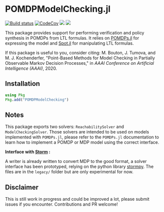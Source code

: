 # POMDPModelChecking.jl

[![Build status](https://github.com/sisl/POMDPModelChecking.jl/workflows/CI/badge.svg)](https://github.com/sisl/POMDPModelChecking.jl/actions)
[![CodeCov](https://codecov.io/gh/sisl/POMDPModelChecking.jl/branch/master/graph/badge.svg)](https://codecov.io/gh/sisl/POMDPModelChecking.jl)
[![](https://img.shields.io/badge/docs-stable-blue.svg)](https://sisl.github.io/POMDPModelChecking.jl/stable)
[![](https://img.shields.io/badge/docs-dev-blue.svg)](https://sisl.github.io/POMDPModelChecking.jl/dev)


This package provides support for performing verification and policy synthesis in POMDPs from LTL formulas. It relies on [POMDPs.jl](https://github.com/JuliaPOMDP/POMDPs.jl) for expressing the model and [Spot.jl](https://github.com/sisl/Spot.jl) for manipulating LTL formulas. 

If this package is useful to you, consider citing: M. Bouton, J. Tumova, and M. J. Kochenderfer, "Point-Based Methods for Model Checking in Partially Observable Markov Decision Processes," in *AAAI Conference on Artificial Intelligence (AAAI)*, 2020.

## Installation 
```julia
using Pkg
Pkg.add("POMDPModelChecking")
```

## Notes

This package exports two solvers: `ReachabilitySolver` and `ModelCheckingSolver`. Those solvers are intended to be used on models implemented with `POMDPs.jl`, please refer to the `POMDPs.jl` documentation to learn how to implement a POMDP or MDP model using the correct interface.


**Interface with [Storm](http://www.stormchecker.org/) :**

A writer is already written to convert MDP to the good format, a solver interface has been prototyped, relying on the python library  [stormpy](https://moves-rwth.github.io/stormpy/). The files are in the `legacy/` folder but are only experimental for now.

## Disclaimer

This is still work in progress and could be improved a lot, please submit issues if you encounter. Contributions and PR welcome!
